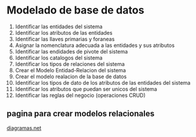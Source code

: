 # Modelado de base de datos 

1. Identificar las entidades del sistema 
2. Identificar los atributos de las entidades 
3. Identificar las llaves primarias y foraneas
4. Asignar la nomenclatura adecuada a las entidades y sus atributos
5. Identificar las endidades de pivote del sistema
6. Identificar los catalogos del sistema 
7. Identificar los tipos de relaciones del sistema 
8. Crear el Modelo Entidad-Relacion del sistema
9. Crear el modelo realacion de la base de datos 
10. Identificar los tipos de dato de los atributos de las entidades del sistema
11. Identificar los atributos que puedan ser unicos del sistema
12. Identificar las reglas del negocio (operaciones CRUD)


## pagina para crear modelos relacionales 

[diagramas.net](https://app.diagrams.net/)